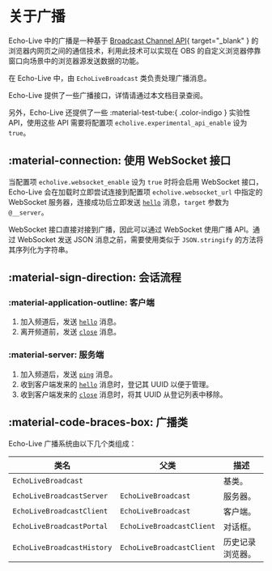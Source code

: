 # 关于广播
Echo-Live 中的广播是一种基于 [Broadcast Channel API](https://developer.mozilla.org/zh-CN/docs/Web/API/Broadcast_Channel_API){ target="_blank" } 的浏览器内网页之间的通信技术，利用此技术可以实现在 OBS 的自定义浏览器停靠窗口向场景中的浏览器源发送数据的功能。

在 Echo-Live 中，由 `EchoLiveBroadcast` 类负责处理广播消息。

Echo-Live 提供了一些广播接口，详情请通过本文档目录查阅。

另外，Echo-Live 还提供了一些 :material-test-tube:{ .color-indigo } 实验性 API，使用这些 API 需要将配置项 `echolive.experimental_api_enable` 设为 `true`。

## :material-connection: 使用 WebSocket 接口
当配置项 `echolive.websocket_enable` 设为 `true` 时将会启用 WebSocket 接口，Echo-Live 会在加载时立即尝试连接到配置项 `echolive.websocket_url` 中指定的 WebSocket 服务器，连接成功后立即发送 [`hello`](api/hello.md) 消息，`target` 参数为 `@__server`。

WebSocket 接口直接对接到广播，因此可以通过 WebSocket 使用广播 API。通过 WebSocket 发送 JSON 消息之前，需要使用类似于 `JSON.stringify` 的方法将其序列化为字符串。

## :material-sign-direction: 会话流程
### :material-application-outline: 客户端
1. 加入频道后，发送 [`hello`](api/hello.md) 消息。
2. 离开频道前，发送 [`close`](api/close.md) 消息。

### :material-server: 服务端
1. 加入频道后，发送 [`ping`](api/ping.md) 消息。
2. 收到客户端发来的 [`hello`](api/hello.md) 消息时，登记其 UUID 以便于管理。
3. 收到客户端发来的 [`close`](api/hello.md) 消息时，将其 UUID 从登记列表中移除。

## :material-code-braces-box: 广播类
Echo-Live 广播系统由以下几个类组成：

| 类名 | 父类 | 描述 |
| - | - | - |
| `EchoLiveBroadcast` | | 基类。 |
| `EchoLiveBroadcastServer` | `EchoLiveBroadcast` | 服务器。 |
| `EchoLiveBroadcastClient` | `EchoLiveBroadcast` | 客户端。 |
| `EchoLiveBroadcastPortal` | `EchoLiveBroadcastClient` | 对话框。 |
| `EchoLiveBroadcastHistory` | `EchoLiveBroadcastClient` | 历史记录浏览器。 |